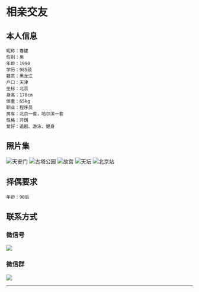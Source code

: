 # 相亲交友

## 本人信息

    昵称：春建
    性别：男
    年龄：1990
    学历：985硕
    籍贯：黑龙江
    户口：天津
    坐标：北京
    身高：170cm
    体重：65kg
    职业：程序员
    房车：北京一套，哈尔滨一套
    性格：开朗
    爱好：追剧、游泳、健身
   

## 照片集
![天安门](https://www.yjava.cn/yjava/imgs/me/me_1.jpeg)
![古塔公园](https://www.yjava.cn/yjava/imgs/me/me_2.jpeg)
![故宫](https://www.yjava.cn/yjava/imgs/me/me_3.jpeg)
![天坛](https://www.yjava.cn/yjava/imgs/me/me_4.jpeg)
![北京站](https://www.yjava.cn/yjava/imgs/me/me_5.jpeg)

## 择偶要求

    年龄：90后
    
## 联系方式

### 微信号
![](https://www.yjava.cn/yjava/imgs/me/me_0.jpeg)
    
### 微信群
![](https://www.yjava.cn/yjava/imgs/me/me_00.jpeg)

    
---
